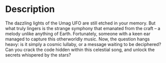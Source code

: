# Description

The dazzling lights of the Umag UFO are still etched in your memory. But what truly lingers is the strange symphony that emanated from the craft – a melody unlike anything of Earth. Fortunately, someone with a keen ear managed to capture this otherworldly music. Now, the question hangs heavy: is it simply a cosmic lullaby, or a message waiting to be deciphered? Can you crack the code hidden within this celestial song, and unlock the secrets whispered by the stars?
